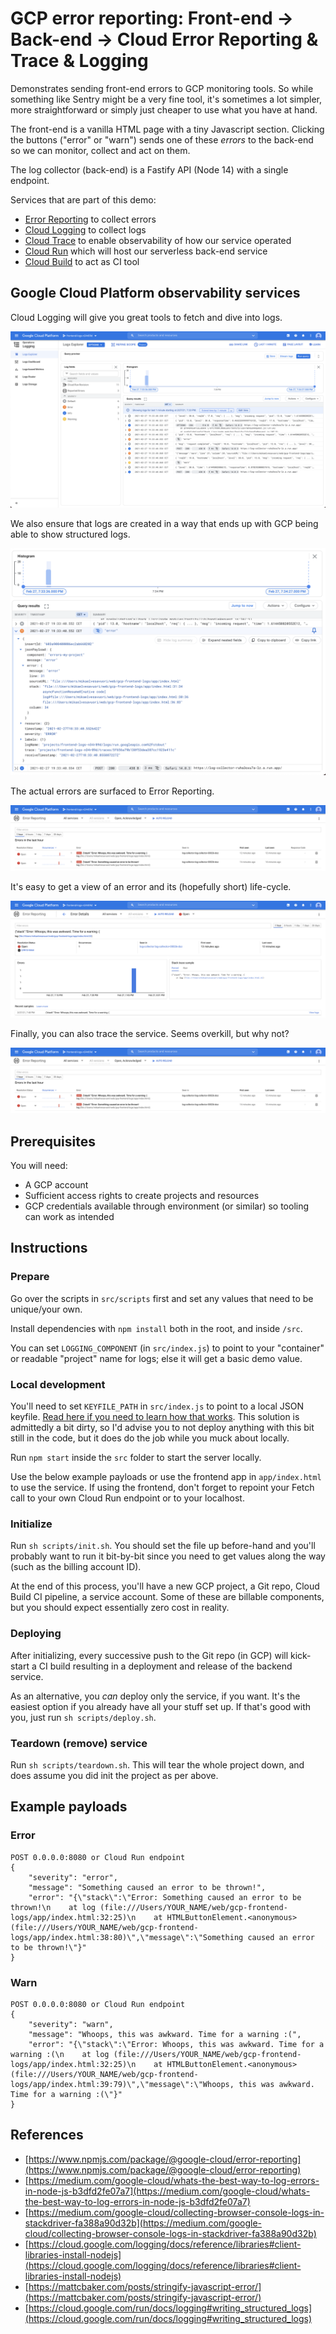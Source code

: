 # GCP error reporting: Front-end -> Back-end -> Cloud Error Reporting & Trace & Logging

Demonstrates sending front-end errors to GCP monitoring tools. So while something like Sentry might be a very fine tool, it's sometimes a lot simpler, more straightforward or simply just cheaper to use what you have at hand.

The front-end is a vanilla HTML page with a tiny Javascript section. Clicking the buttons ("error" or "warn") sends one of these _errors_ to the back-end so we can monitor, collect and act on them.

The log collector (back-end) is a Fastify API (Node 14) with a single endpoint.

Services that are part of this demo:

- [Error Reporting](https://cloud.google.com/error-reporting/) to collect errors
- [Cloud Logging](https://cloud.google.com/logging) to collect logs
- [Cloud Trace](https://cloud.google.com/trace) to enable observability of how our service operated
- [Cloud Run](https://cloud.google.com/monitoring) which will host our serverless back-end service
- [Cloud Build](https://cloud.google.com/build) to act as CI tool

## Google Cloud Platform observability services

Cloud Logging will give you great tools to fetch and dive into logs.

![Cloud Logging overview](docs/logs1.png)

We also ensure that logs are created in a way that ends up with GCP being able to show structured logs.

![Cloud Logging detail view and structured logs](docs/logs2.png)

The actual errors are surfaced to Error Reporting.

![Error Reporting overview](docs/errors1.png)

It's easy to get a view of an error and its (hopefully short) life-cycle.

![Error Reporting detail view](docs/errors2.png)

Finally, you can also trace the service. Seems overkill, but why not?

![Cloud Trace overview](docs/errors1.png)

## Prerequisites

You will need:

- A GCP account
- Sufficient access rights to create projects and resources
- GCP credentials available through environment (or similar) so tooling can work as intended

## Instructions

### Prepare

Go over the scripts in `src/scripts` first and set any values that need to be unique/your own.

Install dependencies with `npm install` both in the root, and inside `/src`.

You can set `LOGGING_COMPONENT` (in `src/index.js`) to point to your "container" or readable "project" name for logs; else it will get a basic demo value.

### Local development

You'll need to set `KEYFILE_PATH` in `src/index.js` to point to a local JSON keyfile. [Read here if you need to learn how that works](https://cloud.google.com/iam/docs/creating-managing-service-account-keys). This solution is admittedly a bit dirty, so I'd advise you to not deploy anything with this bit still in the code, but it does do the job while you muck about locally.

Run `npm start` inside the `src` folder to start the server locally.

Use the below example payloads or use the frontend app in `app/index.html` to use the service. If using the frontend, don't forget to repoint your Fetch call to your own Cloud Run endpoint or to your localhost.

### Initialize

Run `sh scripts/init.sh`. You should set the file up before-hand and you'll probably want to run it bit-by-bit since you need to get values along the way (such as the billing account ID).

At the end of this process, you'll have a new GCP project, a Git repo, Cloud Build CI pipeline, a service account. Some of these are billable components, but you should expect essentially zero cost in reality.

### Deploying

After initializing, every successive push to the Git repo (in GCP) will kick-start a CI build resulting in a deployment and release of the backend service.

As an alternative, you _can_ deploy only the service, if you want. It's the easiest option if you already have all your stuff set up. If that's good with you, just run `sh scripts/deploy.sh`.

### Teardown (remove) service

Run `sh scripts/teardown.sh`. This will tear the whole project down, and does assume you did init the project as per above.

## Example payloads

### Error

```
POST 0.0.0.0:8080 or Cloud Run endpoint
{
	"severity": "error",
	"message": "Something caused an error to be thrown!",
	"error": "{\"stack\":\"Error: Something caused an error to be thrown!\n    at log (file:///Users/YOUR_NAME/web/gcp-frontend-logs/app/index.html:32:25)\n    at HTMLButtonElement.<anonymous> (file:///Users/YOUR_NAME/web/gcp-frontend-logs/app/index.html:38:80)\",\"message\":\"Something caused an error to be thrown!\"}"
}
```

### Warn

```
POST 0.0.0.0:8080 or Cloud Run endpoint
{
	"severity": "warn",
	"message": "Whoops, this was awkward. Time for a warning :(",
	"error": "{\"stack\":\"Error: Whoops, this was awkward. Time for a warning :(\n    at log (file:///Users/YOUR_NAME/web/gcp-frontend-logs/app/index.html:32:25)\n    at HTMLButtonElement.<anonymous> (file:///Users/YOUR_NAME/web/gcp-frontend-logs/app/index.html:39:79)\",\"message\":\"Whoops, this was awkward. Time for a warning :(\"}"
}
```

## References

- [https://www.npmjs.com/package/@google-cloud/error-reporting](https://www.npmjs.com/package/@google-cloud/error-reporting)
- [https://medium.com/google-cloud/whats-the-best-way-to-log-errors-in-node-js-b3dfd2fe07a7](https://medium.com/google-cloud/whats-the-best-way-to-log-errors-in-node-js-b3dfd2fe07a7)
- [https://medium.com/google-cloud/collecting-browser-console-logs-in-stackdriver-fa388a90d32b](https://medium.com/google-cloud/collecting-browser-console-logs-in-stackdriver-fa388a90d32b)
- [https://cloud.google.com/logging/docs/reference/libraries#client-libraries-install-nodejs](https://cloud.google.com/logging/docs/reference/libraries#client-libraries-install-nodejs)
- [https://mattcbaker.com/posts/stringify-javascript-error/](https://mattcbaker.com/posts/stringify-javascript-error/)
- [https://cloud.google.com/run/docs/logging#writing_structured_logs](https://cloud.google.com/run/docs/logging#writing_structured_logs)
